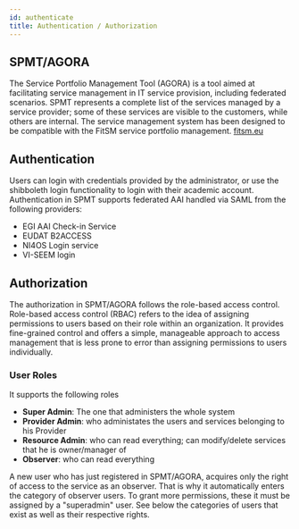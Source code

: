 ```yaml
---
id: authenticate
title: Authentication / Authorization
---
```


## SPMT/AGORA

The Service Portfolio Management Tool (AGORA) is a tool aimed at facilitating service management in IT service provision, including federated scenarios.
SPMT represents a complete list  of the services managed by a service provider; some of these services are visible to the customers, while others are internal.
The service management system has been designed to be compatible with the FitSM service portfolio management. [fitsm.eu](https://fitsm.eu)

## Authentication 

Users can login with credentials provided by the administrator, or use the shibboleth login functionality to login with their academic account.
Authentication in SPMT supports federated AAI handled via SAML from the following providers:
 - EGI AAI Check-in Service
 - EUDAT B2ACCESS
 - NI4OS Login service
 - VI-SEEM login


## Authorization 

The authorization in SPMT/AGORA follows the role-based access control. Role-based access control (RBAC) refers to the idea of assigning permissions to users based on their role within an organization. It provides fine-grained control and offers a simple, manageable approach to access management that is less prone to error than assigning permissions to users individually.


### User Roles

It supports the following roles

 - **Super Admin**: The one that administers the whole system
 - **Provider Admin**: who administates the users and services belonging to his Provider
 - **Resource Admin**: who can read everything; can modify/delete services that he is owner/manager of
 - **Observer**: who can read everything

A new user who has just registered in SPMT/AGORA, acquires only the right of access to the service as an observer. That is why it automatically enters the category of observer users. To grant more permissions, these it must be assigned by a "superadmin" user. See below the categories of users that exist as well as their respective rights.

